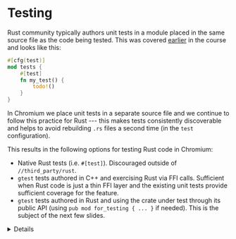 # Testing

Rust community typically authors unit tests in a module placed in the same
source file as the code being tested. This was covered [earlier](../testing.md)
in the course and looks like this:

```rust
#[cfg(test)]
mod tests {
    #[test]
    fn my_test() {
        todo!()
    }
}
```

In Chromium we place unit tests in a separate source file and we continue to
follow this practice for Rust --- this makes tests consistently discoverable and
helps to avoid rebuilding `.rs` files a second time (in the `test`
configuration).

This results in the following options for testing Rust code in Chromium:

- Native Rust tests (i.e. `#[test]`). Discouraged outside of
  `//third_party/rust`.
- `gtest` tests authored in C++ and exercising Rust via FFI calls. Sufficient
  when Rust code is just a thin FFI layer and the existing unit tests provide
  sufficient coverage for the feature.
- `gtest` tests authored in Rust and using the crate under test through its
  public API (using `pub mod for_testing { ... }` if needed). This is the
  subject of the next few slides.

<details>

Mention that native Rust tests of third-party crates should eventually be
exercised by Chromium bots. (Such testing is needed rarely --- only after adding
or updating third-party crates.)

Some examples may help illustrate when C++ `gtest` vs Rust `gtest` should be
used:

- QR has very little functionality in the first-party Rust layer (it's just a
  thin FFI glue) and therefore uses the existing C++ unit tests for testing both
  the C++ and the Rust implementation (parameterizing the tests so they enable
  or disable Rust using a `ScopedFeatureList`).

- Hypothetical/WIP PNG integration may need memory-safe implementations of pixel
  transformations that are provided by `libpng` but missing in the `png` crate -
  e.g. RGBA => BGRA, or gamma correction. Such functionality may benefit from
  separate tests authored in Rust.

</details>

